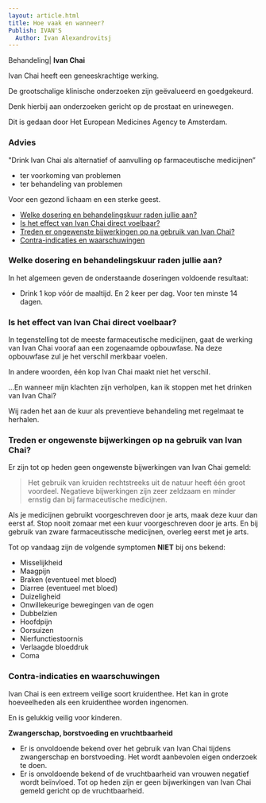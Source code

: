 ```yaml
---
layout: article.html
title: Hoe vaak en wanneer?
Publish: IVAN'S
  Author: Ivan Alexandrovitsj
---
```

Behandeling| **Ivan Chai**

Ivan Chai heeft een geneeskrachtige werking. 

De grootschalige klinische onderzoeken zijn geëvalueerd en goedgekeurd. 

Denk hierbij aan onderzoeken gericht op de prostaat en urinewegen. 

Dit is gedaan door Het European Medicines Agency te Amsterdam.

### Advies 

"Drink Ivan Chai als alternatief of aanvulling op farmaceutische medicijnen”

* ter voorkoming van problemen
* ter behandeling van problemen

Voor een gezond lichaam en een sterke geest. 

* [Welke dosering en behandelingskuur raden jullie aan?](#welke-dosering-en-behandelingskuur-raden-jullie-aan)
* [Is het effect van Ivan Chai direct voelbaar?](#is-het-effect-van-ivan-chai-direct-voelbaar)
* [Treden er ongewenste bijwerkingen op na gebruik van Ivan Chai?](#treden-er-ongewenste-bijwerkingen-op-na-gebruik-van-ivan-chai)
* [Contra-indicaties en waarschuwingen](#contra-indicaties-en-waarschuwingen)

### Welke dosering en behandelingskuur raden jullie aan?
In het algemeen geven de onderstaande doseringen voldoende resultaat:
* Drink 1 kop vóór de maaltijd. En 2 keer per dag. Voor ten minste 14 dagen. <br>

### Is het effect van Ivan Chai direct voelbaar?
In tegenstelling tot de meeste farmaceutische medicijnen, gaat de werking van Ivan Chai vooraf aan een zogenaamde opbouwfase. Na deze opbouwfase zul je het verschil merkbaar voelen. 

In andere woorden, één kop Ivan Chai maakt niet het verschil.

...En wanneer mijn klachten zijn verholpen, kan ik stoppen met het drinken van Ivan Chai?

Wij raden het aan de kuur als preventieve behandeling met regelmaat te herhalen.
 
### Treden er ongewenste bijwerkingen op na gebruik van Ivan Chai?
Er zijn tot op heden geen ongewenste bijwerkingen van Ivan Chai gemeld:
> Het gebruik van kruiden rechtstreeks uit de natuur heeft één groot voordeel. Negatieve bijwerkingen zijn zeer zeldzaam en minder ernstig dan bij farmaceutische medicijnen.
 
Als je medicijnen gebruikt voorgeschreven door je arts, maak deze kuur dan eerst af. Stop nooit zomaar met een kuur voorgeschreven door je arts. En bij gebruik van zware farmaceutissche medicijnen, overleg eerst met je arts.
 
Tot op vandaag zijn de volgende symptomen **NIET** bij ons bekend:
 
* Misselijkheid
* Maagpijn
* Braken (eventueel met bloed)
* Diarree (eventueel met bloed)
* Duizeligheid
* Onwillekeurige bewegingen van de ogen
* Dubbelzien
* Hoofdpijn
* Oorsuizen
* Nierfunctiestoornis
* Verlaagde bloeddruk
* Coma
 
### Contra-indicaties en waarschuwingen
Ivan Chai is een extreem veilige soort kruidenthee. Het kan in grote hoeveelheden als een kruidenthee worden ingenomen.

En is gelukkig veilig voor kinderen.
 
**Zwangerschap, borstvoeding en vruchtbaarheid** <br>
* Er is onvoldoende bekend over het gebruik van Ivan Chai tijdens zwangerschap en borstvoeding. Het wordt aanbevolen eigen onderzoek te doen.
* Er is onvoldoende bekend of de vruchtbaarheid van vrouwen negatief wordt beïnvloed. Tot op heden zijn er geen bijwerkingen van Ivan Chai gemeld gericht op de vruchtbaarheid.
